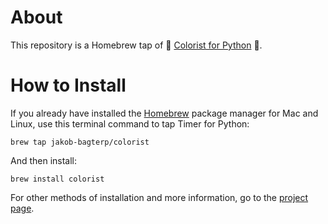 # About
This repository is a Homebrew tap of 🌈 [Colorist for Python](https://github.com/jakob-bagterp/colorist-for-python) 🌈.

# How to Install
If you already have installed the [Homebrew](https://brew.sh) package manager for Mac and Linux, use this terminal command to tap Timer for Python:

```shell
brew tap jakob-bagterp/colorist
```

And then install:

```shell
brew install colorist
```

For other methods of installation and more information, go to the [project page](https://github.com/jakob-bagterp/colorist-for-python).
